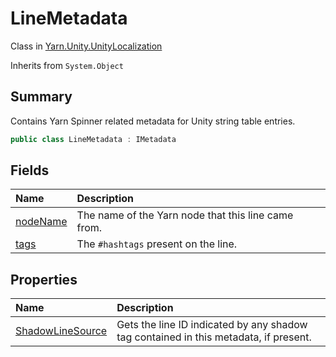 # LineMetadata

Class in [Yarn.Unity.UnityLocalization](/docs/api/csharp/yarn.unity.unitylocalization.md)

Inherits from `System.Object`

## Summary


Contains Yarn Spinner related metadata for Unity string table entries.


```csharp
public class LineMetadata : IMetadata
```

## Fields

|Name|Description|
|:---|:---|
|[nodeName](/docs/api/csharp/yarn.unity.unitylocalization.linemetadata.nodename.md)|The name of the Yarn node that this line came from.|
|[tags](/docs/api/csharp/yarn.unity.unitylocalization.linemetadata.tags.md)|The  <code>#hashtags</code>  present on the line.|

## Properties

|Name|Description|
|:---|:---|
|[ShadowLineSource](/docs/api/csharp/yarn.unity.unitylocalization.linemetadata.shadowlinesource.md)|Gets the line ID indicated by any shadow tag contained in this metadata, if present.|

